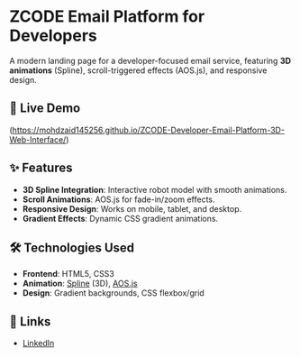 # ZCODE Email Platform for Developers

A modern landing page for a developer-focused email service, featuring **3D animations** (Spline), scroll-triggered effects (AOS.js), and responsive design.

## 🚀 Live Demo
(https://mohdzaid145256.github.io/ZCODE-Developer-Email-Platform-3D-Web-Interface/)  


## ✨ Features
- **3D Spline Integration**: Interactive robot model with smooth animations.  
- **Scroll Animations**: AOS.js for fade-in/zoom effects.  
- **Responsive Design**: Works on mobile, tablet, and desktop.  
- **Gradient Effects**: Dynamic CSS gradient animations.  

## 🛠️ Technologies Used
- **Frontend**: HTML5, CSS3 
- **Animation**: [Spline](https://spline.design/) (3D), [AOS.js](https://michalsnik.github.io/aos/)  
- **Design**: Gradient backgrounds, CSS flexbox/grid  


## 🔗 Links
- [LinkedIn](https://linkedin.com/in/mohdzaid123)  
